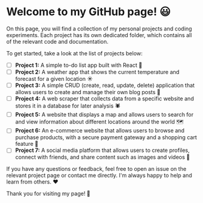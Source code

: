 # Welcome to my GitHub page! :smiley:

On this page, you will find a collection of my personal projects and coding experiments. Each project has its own dedicated folder, which contains all of the relevant code and documentation.

To get started, take a look at the list of projects below:

- [ ] **Project 1:** A simple to-do list app built with React :pencil:
- [ ] **Project 2:** A weather app that shows the current temperature and forecast for a given location :sunny:
- [ ] **Project 3:** A simple CRUD (create, read, update, delete) application that allows users to create and manage their own blog posts 📝
- [ ] **Project 4:** A web scraper that collects data from a specific website and stores it in a database for later analysis 🕷️
- [ ] **Project 5:** A website that displays a map and allows users to search for and view information about different locations around the world 🗺️
- [ ] **Project 6:** An e-commerce website that allows users to browse and purchase products, with a secure payment gateway and a shopping cart feature 🛒
- [ ] **Project 7:** A social media platform that allows users to create profiles, connect with friends, and share content such as images and videos 📱

If you have any questions or feedback, feel free to open an issue on the relevant project page or contact me directly. I'm always happy to help and learn from others. :heart:

Thank you for visiting my page! :wave:
